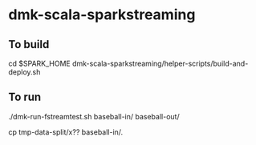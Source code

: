 # dmk-scala-sparkstreaming

To build
---
cd $SPARK_HOME
dmk-scala-sparkstreaming/helper-scripts/build-and-deploy.sh

To run
---
./dmk-run-fstreamtest.sh baseball-in/ baseball-out/

cp tmp-data-split/x?? baseball-in/.